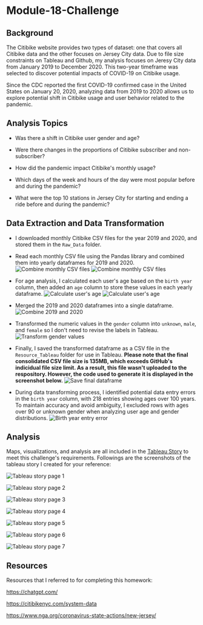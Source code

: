 # Module-18-Challenge

## Background

The Citibike website provides two types of dataset: one that covers all Citibike data and the other focuses on Jersey City data. Due to file size constraints on Tableau and Github, my analysis focuses on Jeresy City data from January 2019 to December 2020. This two-year timeframe was selected to discover potential impacts of COVID-19 on Citibike usage.

Since the CDC reported the first COVID-19 confirmed case in the United States on January 20, 2020, analyzing data from 2019 to 2020 allows us to explore potential shift in Citibike usage and user behavior related to the pandemic.

## Analysis Topics

- Was there a shift in Citibike user gender and age?

- Were there changes in the proportions of Citibike subscriber and non-subscriber?

- How did the pandemic impact Citibike's monthly usage?

- Which days of the week and hours of the day were most popular before and during the pandemic?

- What were the top 10 stations in Jersey City for starting and ending a ride before and during the pandemic?

## Data Extraction and Data Transformation

- I downloaded monthly Citibike CSV files for the year 2019 and 2020, and stored them in the `Raw_Data` folder.

- Read each monthly CSV file using the Pandas library and combined them into yearly dataframes for 2019 and 2020.
![Combine monthly CSV files](Image/combine_monthly2019.png)
![Combine monthly CSV files](Image/combine_monthly2020.png)

- For age analysis, I calculated each user's age based on the `birth year` column, then added an `age` column to store these values in each yearly dataframe.
![Calculate user's age](Image/age2019.png)
![Calculate user's age](Image/age2020.png)

- Merged the 2019 and 2020 dataframes into a single dataframe.
![Combine 2019 and 2020](Image/dataset2019_2020.png)

- Transformed the numeric values in the `gender` column into `unknown`, `male`, and `female` so I don't need to revise the labels in Tableau.
![Transform gender values](Image/transform_gender.png)

- Finally, I saved the transformed dataframe as a CSV file in the `Resource_Tableau` folder for use in Tableau. **Please note that the final consolidated CSV file size is 135MB, which exceeds GitHub's indicidual file size limit. As a result, this file wasn't uploaded to the respository. However, the code used to generate it is displayed in the screenshot below.**
![Save final dataframe](Image/final_step.png)

- During data transforming process, I identified potential data entry errors in the `birth year` column, with 218 entries showing ages over 100 years. To maintain accuracy and avoid ambiguity, I excluded rows with ages over 90 or unknown gender when analyzing user age and gender distributions.
![Birth year entry error](Image/age_error.png)

## Analysis

Maps, visualizations, and analysis are all included in the [Tableau Story](https://public.tableau.com/app/profile/yen.lu3931/viz/CitibikeAnalysis_17314242469970/Story1) to meet this challenge's requirements. Followings are the screenshots of the tableau story I created for your reference:

![Tableau story page 1](Image/tableau1.png)

![Tableau story page 2](Image/tableau2.png)

![Tableau story page 3](Image/tableau3.png)

![Tableau story page 4](Image/tableau4.png)

![Tableau story page 5](Image/tableau5.png)

![Tableau story page 6](Image/tableau6.png)

![Tableau story page 7](Image/tableau7.png)

## Resources

Resources that I referred to for completing this homework:

<https://chatgpt.com/>

<https://citibikenyc.com/system-data>

<https://www.nga.org/coronavirus-state-actions/new-jersey/>
